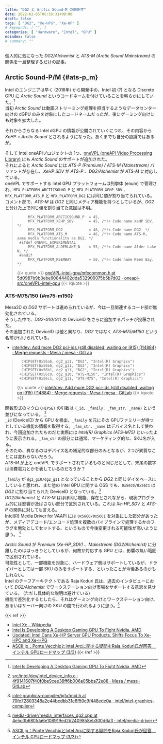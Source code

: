 ```yaml
---
title: "DG2 と Arctic Sound-M の関係性"
date: 2022-02-05T06:58:31+09:00
draft: false
tags: [ "DG2", "Xe-HPG", "Xe-HP" ]
# keywords: [ "", ]
categories: [ "Hardware", "Intel", "GPU" ]
noindex: false
# summary: ""
---
```


個人的に気になった *DG2/Alchemist* と *ATS-M (Arctic Sound Mainstream)* の関係を一旦整理するだけの記事。  


## Arctic Sound-P/M {#ats-p_m}
Intel のエンジニアは早く (2018年) から開発中の、Intel 初 (?) となる Discrete GPU に *Arctic Sound* というコードネームを付けていることを明らかにしていた。[^ats-codename]  
当初 *Arctic Sound* は動画ストリーミング処理を担当するようなデータセンター向けの dGPU のみを対象にしたコードネームだったが、後にゲーミング向けにも対象を拡大した。  

[^ats-codename]: [Intel Is Developing A Desktop Gaming GPU To Fight Nvidia, AMD](https://www.forbes.com/sites/jasonevangelho/2018/04/11/intel-is-developing-a-desktop-gaming-gpu-to-fight-nvidia-amd/)

それからさらなる Intel dGPU の情報が公開されていくにつれ、その内容から *XeHP = Arctic Sound* とされるようになった。あくまでも自分の認識ではあるが。  

そして Intel oneAPIプロジェクトの 1つ、[oneVPL (oneAPI Video Processing Library)](https://github.com/oneapi-src/oneVPL/) にも *Arctic Sound* のサポートが追加された。  
それによると *Arctic Sound* には *ATS-P (Premium) / ATS-M (Mainstream)* バリアントが存在し、*XeHP SDV* が *ATS-P* 、*DG2/Alchemist* が *ATS-M* に対応している。  
oneVPL でサポートする Intel GPU プラットフォームは列挙体 (enum) で管理され、`MFX_PLATFORM_ARCTICSOUND_P` と `MFX_PLATFORM_XEHP_SDV` 、`MFX_PLATFORM_ATS_M` と `MFX_PLATFORM_DG2` には同じ値が割り当てられている。  
コメント部で、*ATS-M* は *DG2* と同じメディア機能を持つとしているが、*DG2* と分けた上で同じ値を割り当てた意図は不明。  

 > 		    MFX_PLATFORM_ARCTICSOUND_P  = 45,
 > 		    MFX_PLATFORM_XEHP_SDV       = 45, /*!< Code name XeHP SDV. */
 > 		    MFX_PLATFORM_DG2            = 46, /*!< Code name DG2. */
 > 		    MFX_PLATFORM_ATS_M          = 46, /*!< Code name ATS-M, same media functionality as DG2. */
 > 		#ifdef ONEVPL_EXPERIMENTAL
 > 		    MFX_PLATFORM_ALDERLAKE_N    = 55, /*!< Code name Alder Lake N. */
 > 		#endif
 > 		    MFX_PLATFORM_KEEMBAY        = 50, /*!< Code name Keem Bay. */
 >
 > {{< quote >}} [oneVPL-intel-gpu/mfxcommon.h at 5d0987b9b3ebe60844402dda532909075b5b7d02 · oneapi-src/oneVPL-intel-gpu](https://github.com/oneapi-src/oneVPL-intel-gpu/blob/5d0987b9b3ebe60844402dda532909075b5b7d02/api/vpl/mfxcommon.h#L200-L207) {{< /quote >}}

### ATS-M75/150 {#m75-m150}
Mesa3D の *DG2* サポートは進められているが、今は一旦関連するコード部が無効化されている。  
そうした中で、*DG2-G10/G11* の DeviceID をさらに追加するパッチが投稿された。  
その追加された DeviceID は他と異なり、*DG2* ではなく *ATS-M75/M150* という名前が付けられている。  

* [intel/dev: Add more DG2 pci-ids (still disabled, waiting on i915) (!14884) · Merge requests · Mesa / mesa · GitLab](https://gitlab.freedesktop.org/mesa/mesa/-/merge_requests/14884) 

 > 		 CHIPSET(0x56a6, dg2_g11, "DG2", "Intel(R) Graphics")
 > 		 CHIPSET(0x56b0, dg2_g11, "DG2", "Intel(R) Graphics")
 > 		 CHIPSET(0x56b1, dg2_g11, "DG2", "Intel(R) Graphics")
 > 		+CHIPSET(0x56c0, dg2_g10, "ATS-M150", "Intel(R) Graphics")
 > 		+CHIPSET(0x56c1, dg2_g11, "ATS-M75", "Intel(R) Graphics")
 >
 > {{< quote >}} [intel/dev: Add more DG2 pci-ids (still disabled, waiting on i915) (!14884) · Merge requests · Mesa / mesa · GitLab](https://gitlab.freedesktop.org/mesa/mesa/-/merge_requests/14884/) {{< /quote >}}

関数形式のマクロ `CHIPSET` の引数は `(_id, _family, _fam_str, _name)` という並びになっている。 [^chipset]  
`_id` (DeviceID) から GPU を検出、`_family` を元にその GPUファミリーが持つとしている機能の情報を取得する。`_fam_str, _name` はデバイス名として使われ、今回追加されたものだと実際には *Intel(R) Graphics (ATS-M75)* といったように表示される。`_fam_str` の部分には通常、マーケティング的な、SKU名が入る。  
そのため、異なるのはデバイス名の補足的な部分のみとなるが、2つが異質なことには変わらないだろう。  
*ATS-M* が上と oneVPL でサポートされているものと同じだとして、末尾の数字は消費電力とかを表しているのだろうか？  

[^chipset]: [src/intel/dev/intel_device_info.c · 4f9141607f40f0be9cee38ff6b006a05bba72e88 · Mesa / mesa · GitLab](https://gitlab.freedesktop.org/mesa/mesa/-/d9416cd8bd437bd877b21c685ccd28bbb425d7eb/src/intel/dev/intel_device_info.c#L1317-1341)

`_family` が `dg2_g10/dg2_g11` となっていることから *DG2* と同じダイをベースにしていると思われ、また他の Intel GPU に関する OSS でも、`0x56C0/0x56C1` は *DG2* に割り当てられた DeviceID となっている。[^igc-did]  
*DG2/Alchemist* と *ATS-M* はほぼ同じ機能、存在とされながら、現状プログラム的には影響が及ばさない部分で区別されている。これは *Xe-HP_SDV* と *ATS-P* の関係に対しても言える。  
[Intel(R) Media Driver for VAAPI](https://github.com/intel/media-driver) には `0x56C0/0x56C1` を対象にした部分があったが、メディアデコード/エンコード処理を複数のパイプラインで処理するかのフラグを無効としてセットする、というもので今後変更される可能性が高いように思う。 [^media-driver-ats_m]  

[^igc-did]: [intel-graphics-compiler/igfxfmid.h at 70fe72803348a2e44bcdbb31c6f50c9f448ede0a · intel/intel-graphics-compiler](https://github.com/intel/intel-graphics-compiler/blob/70fe72803348a2e44bcdbb31c6f50c9f448ede0a/inc/common/igfxfmid.h#L644-L677)
[^media-driver-ats_m]: [media-driver/media_interfaces_dg2.cpp at 4e5c0b680fda6e108919ed2b2409858eb300d6a3 · intel/media-driver](https://github.com/intel/media-driver/blob/4e5c0b680fda6e108919ed2b2409858eb300d6a3/media_driver/media_interface/media_interfaces_dg2/media_interfaces_dg2.cpp#L527-L531)

*Arctic Sound* が *Premium (Xe-HP_SDV)* 、*Mainstream (DG2/Alchemist)* に分離したのははっきりとしているが、何故か対応する GPU とは、影響の無い範囲で区別されている。  
可能性として、一部機能を対象に、ハードウェア側はサポートしているが、ドライバーとしては一部 SKU のみをサポートする、といったことが今後あるのかもしれない。  
Intel のチーフアーキテクトである Raja Koduri 氏は、過去のインタビューにおいて *DG2/Alchemist* でワークステーション向け市場をサポートする意思を見せている。 (ただし具体的な説明は避けている)  
機能で差別化するとしたら、それはゲーミング向けとワークステーション向け、あるいはサーバー向けの SKU の間で行われるように思う。[^ascii]  

[^ascii]: [ASCII.jp：Ponte VecchioとIntel Arcに関する疑問をRaja Koduri氏が回答　インテル GPUロードマップ (3/3)](https://ascii.jp/elem/000/004/069/4069704/3/)

{{< ref >}}
* [Intel Xe - Wikipedia](https://ja.wikipedia.org/wiki/Intel_Xe#Xe-HP)
* [Intel Is Developing A Desktop Gaming GPU To Fight Nvidia, AMD](https://www.forbes.com/sites/jasonevangelho/2018/04/11/intel-is-developing-a-desktop-gaming-gpu-to-fight-nvidia-amd/)
* [Updated: Intel Cans Xe-HP Server GPU Products, Shifts Focus To Xe-HPC and Xe-HPG](https://www.anandtech.com/show/17041/intel-cans-xehp-gpu-products-shifts-focus-to-xehpc-and-xehpg)
* [ASCII.jp：Ponte VecchioとIntel Arcに関する疑問をRaja Koduri氏が回答　インテル GPUロードマップ (3/3)](https://ascii.jp/elem/000/004/069/4069704/3/)
{{< /ref >}}
